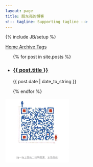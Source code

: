 ```yaml
---
layout: page
title: 殷东亮的博客
<!-- tagline: Supporting tagline -->
---
```

{% include JB/setup %}

<div class="ui secondary pointing menu">
	<a class="active item" href="/">
		Home
	</a>
	<a class="item" href="/archive.html">
		Archive
	</a>
	<a class="item" href="/tags.html">
		Tags
	</a>
</div>
<div class="ui">
	<div class="ui stackable grid">
		<div class="ten wide column">
			<ul class="posts ui list">
				{% for post in site.posts %}
				<li class="">
					<h3 class=""><a href="{{ BASE_PATH }}{{ post.url }}">{{ post.title }}</a></h3>
					<div>
						<span>{{ post.date | date_to_string }}</span>
					</div>
					<p></p>
				</li>
				{% endfor %}
			</ul>
		</div>
		<div class="six wide column">
			<div class="" >
				<img src="/image/wechat.png" height="200">
				<br>
			</div>
			<div style="text-align: center;">
				<a href="https://github.com/tcitry" target="_blank" style="background: url('/image/sns_bg.png') -263px -5px no-repeat;" class="sns"></a>
				<a href="https://twitter.com/tcitry" target="_blank" style="background: url('/image/sns_bg.png') -4px -5px no-repeat;" class="sns"></a>
				<a href="http://www.zhihu.com/people/tcitry" target="_blank" style="background: url('/image/sns_bg.png') -314px -5px no-repeat;" class="sns"></a>
				<a href="http://segmentfault.com/u/tcitry" target="_blank" style="background: url('/image/sns_bg.png') -520px -5px no-repeat;" class="sns"></a>
				<a href="http://weibo.com/tcitry" target="_blank" style="background: url('/image/sns_bg.png') -469px -5px no-repeat;" class="sns"></a>
			</div>
		</div>
	</div>
</div>
